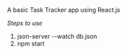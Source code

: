 A basic Task Tracker app using React.js

*Steps to use*
1. json-server --watch db.json 
2. npm start 